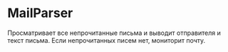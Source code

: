 # MailParser

Просматривает все непрочитанные письма и выводит отправителя и текст письма. Если непрочитанных писем нет, мониторит почту.
